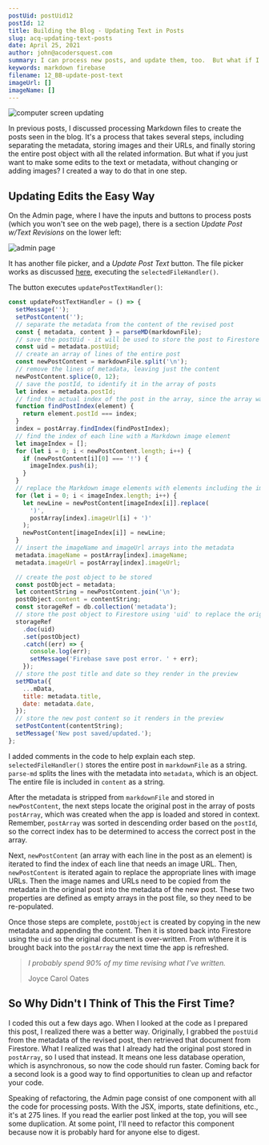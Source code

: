 ```yaml
---
postUid: postUid12
postId: 12
title: Building the Blog - Updating Text in Posts
slug: acq-updating-text-posts
date: April 25, 2021
author: john@acodersquest.com
summary: I can process new posts, and update them, too.  But what if I want to update changes in the text...
keywords: markdown firebase
filename: 12_BB-update-post-text
imageUrl: []
imageName: []
---
```


![computer screen updating]()

In previous posts, I discussed processing Markdown files to create the posts seen in the blog. It's a process that takes several steps, including separating the metadata, storing images and their URLs, and finally storing the entire post object with all the related information. But what if you just want to make some edits to the text or metadata, without changing or adding images? I created a way to do that in one step.

## Updating Edits the Easy Way

On the Admin page, where I have the inputs and buttons to process posts (which you won't see on the web page), there is a section _Update Post w/Text Revisions_ on the lower left:

![admin page]()

It has another file picker, and a _Update Post Text_ button. The file picker works as discussed [here](https://acodersquest.com/post/acq-building-the-blog-more-on-markdown), executing the `selectedFileHandler()`.

The button executes `updatePostTextHandler()`:

```js
const updatePostTextHandler = () => {
  setMessage('');
  setPostContent('');
  // separate the metadata from the content of the revised post
  const { metadata, content } = parseMD(markdownFile);
  // save the postUid - it will be used to store the post to Firestore
  const uid = metadata.postUid;
  // create an array of lines of the entire post
  const newPostContent = markdownFile.split('\n');
  // remove the lines of metadata, leaving just the content
  newPostContent.splice(0, 12);
  // save the postId, to identify it in the array of posts
  let index = metadata.postId;
  // find the actual index of the post in the array, since the array was sorted
  function findPostIndex(element) {
    return element.postId === index;
  }
  index = postArray.findIndex(findPostIndex);
  // find the index of each line with a Markdown image element
  let imageIndex = [];
  for (let i = 0; i < newPostContent.length; i++) {
    if (newPostContent[i][0] === '!') {
      imageIndex.push(i);
    }
  }
  // replace the Markdown image elements with elements including the image URL
  for (let i = 0; i < imageIndex.length; i++) {
    let newLine = newPostContent[imageIndex[i]].replace(
      ')',
      postArray[index].imageUrl[i] + ')'
    );
    newPostContent[imageIndex[i]] = newLine;
  }
  // insert the imageName and imageUrl arrays into the metadata
  metadata.imageName = postArray[index].imageName;
  metadata.imageUrl = postArray[index].imageUrl;

  // create the post object to be stored
  const postObject = metadata;
  let contentString = newPostContent.join('\n');
  postObject.content = contentString;
  const storageRef = db.collection('metadata');
  // store the post object to Firestore using 'uid' to replace the original
  storageRef
    .doc(uid)
    .set(postObject)
    .catch((err) => {
      console.log(err);
      setMessage('Firebase save post error. ' + err);
    });
  // store the post title and date so they render in the preview
  setMData({
    ...mData,
    title: metadata.title,
    date: metadata.date,
  });
  // store the new post content so it renders in the preview
  setPostContent(contentString);
  setMessage('New post saved/updated.');
};
```

I added comments in the code to help explain each step. `selectedFileHandler()` stores the entire post in `markdownFile` as a string. `parse-md` splits the lines with the metadata into `metadata`, which is an object. The entire file is included in `content` as a string.

After the metadata is stripped from `markdownFile` and stored in `newPostContent`, the next steps locate the original post in the array of posts `postArray`, which was created when the app is loaded and stored in context. Remember, `postArray` was sorted in descending order based on the `postId`, so the correct index has to be determined to access the correct post in the array.

Next, `newPostContent` (an array with each line in the post as an element) is iterated to find the index of each line that needs an image URL. Then, `newPostContent` is iterated again to replace the appropriate lines with image URLs. Then the image names and URLs need to be copied from the metadata in the original post into the metadata of the new post. These two properties are defined as empty arrays in the post file, so they need to be re-populated.

Once those steps are complete, `postObject` is created by copying in the new metadata and appending the content. Then it is stored back into Firestore using the `uid` so the original document is over-written. From w\there it is brought back into the `postArray` the next time the app is refreshed.

> _I probably spend 90% of my time revising what I've written._
>
> Joyce Carol Oates

## So Why Didn't I Think of This the First Time?

I coded this out a few days ago. When I looked at the code as I prepared this post, I realized there was a better way. Originally, I grabbed the `postUid` from the metadata of the revised post, then retrieved that document from Firestore. What I realized was that I already had the original post stored in `postArray`, so I used that instead. It means one less database operation, which is asynchronous, so now the code should run faster. Coming back for a second look is a good way to find opportunities to clean up and refactor your code.

Speaking of refactoring, the Admin page consist of one component with all the code for processing posts. With the JSX, imports, state definitions, etc., it's at 275 lines. If you read the earlier post linked at the top, you will see some duplication. At some point, I'll need to refactor this component because now it is probably hard for anyone else to digest.
